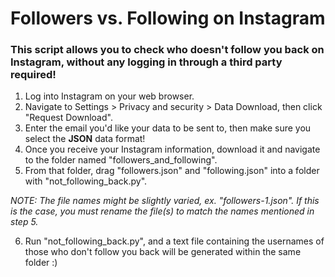 # Followers vs. Following on Instagram #

### This script allows you to check who doesn't follow you back on Instagram, without any logging in through a third party required! ###

1. Log into Instagram on your web browser.
2. Navigate to Settings > Privacy and security > Data Download, then click "Request Download".
3. Enter the email you'd like your data to be sent to, then make sure you select the **JSON** data format!
4. Once you receive your Instagram information, download it and navigate to the folder named "followers_and_following".
5. From that folder, drag "followers.json" and "following.json" into a folder with "not_following_back.py".

*NOTE: The file names might be slightly varied, ex. "followers-1.json". If this is the case, you must rename the file(s) to match the names mentioned in step 5.*

6. Run "not_following_back.py", and a text file containing the usernames of those who don't follow you back will be generated within the same folder :)
